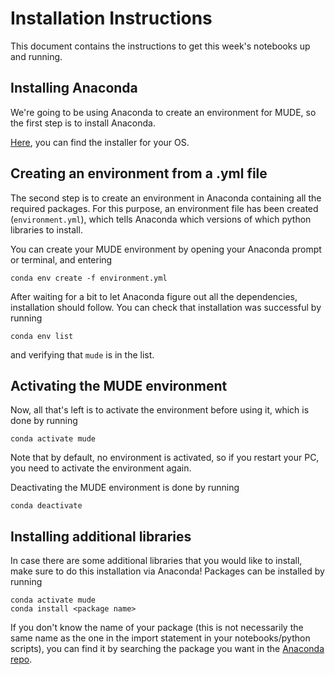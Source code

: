 # Installation Instructions
This document contains the instructions to get this week's notebooks up and running.

## Installing Anaconda
We're going to be using Anaconda to create an environment for MUDE, so the first step is to install Anaconda.

[Here](https://www.anaconda.com/products/distribution), you can find the installer for your OS.

## Creating an environment from a .yml file

The second step is to create an environment in Anaconda containing all the required packages. For this purpose, an environment file has been created (`environment.yml`), which tells Anaconda which versions of which python libraries to install. 

You can create your MUDE environment by opening your Anaconda prompt or terminal, and entering
```
conda env create -f environment.yml
```
After waiting for a bit to let Anaconda figure out all the dependencies, installation should follow. You can check that installation was successful by running 
```
conda env list
```
and verifying that `mude` is in the list.

## Activating the MUDE environment
Now, all that's left is to activate the environment before using it, which is done by running
```
conda activate mude
```
Note that by default, no environment is activated, so if you restart your PC, you need to activate the environment again. 

Deactivating the MUDE environment is done by running
```
conda deactivate
```

## Installing additional libraries
In case there are some additional libraries that you would like to install, make sure to do this installation via Anaconda! Packages can be installed by running
```
conda activate mude
conda install <package name>
```
If you don't know the name of your package (this is not necessarily the same name as the one in the import statement in your notebooks/python scripts), you can find it by searching the package you want in the [Anaconda repo](https://anaconda.org/anaconda/repo).

